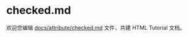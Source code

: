 checked.md
===

欢迎您编辑 <a target="__blank" href="https://github.com/jaywcjlove/html-tutorial/blob/main/docs/attribute/checked.md">docs/attribute/checked.md</a> 文件，共建 HTML Tutorial 文档。